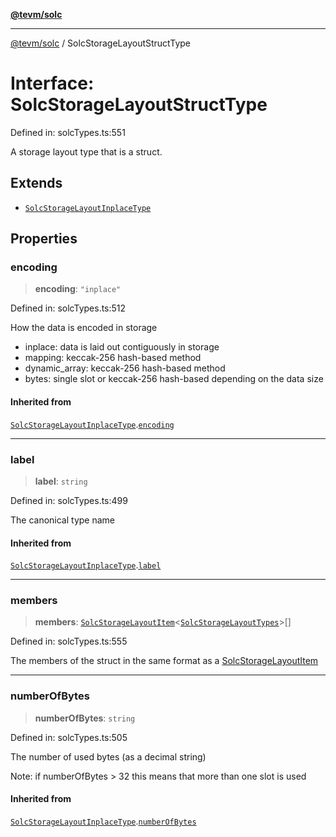 [**@tevm/solc**](../README.md)

***

[@tevm/solc](../globals.md) / SolcStorageLayoutStructType

# Interface: SolcStorageLayoutStructType

Defined in: solcTypes.ts:551

A storage layout type that is a struct.

## Extends

- [`SolcStorageLayoutInplaceType`](SolcStorageLayoutInplaceType.md)

## Properties

### encoding

> **encoding**: `"inplace"`

Defined in: solcTypes.ts:512

How the data is encoded in storage

- inplace: data is laid out contiguously in storage
- mapping: keccak-256 hash-based method
- dynamic_array: keccak-256 hash-based method
- bytes: single slot or keccak-256 hash-based depending on the data size

#### Inherited from

[`SolcStorageLayoutInplaceType`](SolcStorageLayoutInplaceType.md).[`encoding`](SolcStorageLayoutInplaceType.md#encoding)

***

### label

> **label**: `string`

Defined in: solcTypes.ts:499

The canonical type name

#### Inherited from

[`SolcStorageLayoutInplaceType`](SolcStorageLayoutInplaceType.md).[`label`](SolcStorageLayoutInplaceType.md#label)

***

### members

> **members**: [`SolcStorageLayoutItem`](../type-aliases/SolcStorageLayoutItem.md)\<[`SolcStorageLayoutTypes`](../type-aliases/SolcStorageLayoutTypes.md)\>[]

Defined in: solcTypes.ts:555

The members of the struct in the same format as a [SolcStorageLayoutItem](../type-aliases/SolcStorageLayoutItem.md)

***

### numberOfBytes

> **numberOfBytes**: `string`

Defined in: solcTypes.ts:505

The number of used bytes (as a decimal string)

Note: if numberOfBytes > 32 this means that more than one slot is used

#### Inherited from

[`SolcStorageLayoutInplaceType`](SolcStorageLayoutInplaceType.md).[`numberOfBytes`](SolcStorageLayoutInplaceType.md#numberofbytes)
